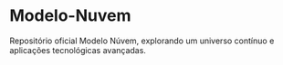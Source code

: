 # Modelo-Nuvem
Repositório oficial  Modelo Núvem, explorando um universo contínuo e aplicações tecnológicas avançadas.
